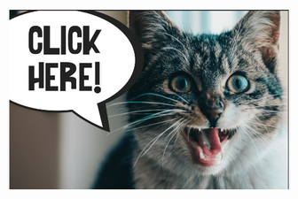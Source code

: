 <a href="https://leetcode.com/problems/merge-intervals/"><img src="../images/Screenshot 2024-05-12 142206.png" /></a>
